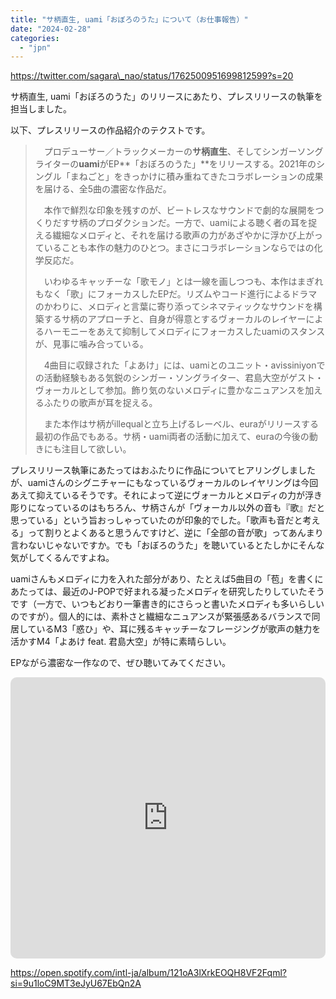 ```yaml
---
title: "サ柄直生, uami「おぼろのうた」について（お仕事報告）"
date: "2024-02-28"
categories: 
  - "jpn"
---
```


https://twitter.com/sagara\_nao/status/1762500951699812599?s=20

サ柄直生, uami「おぼろのうた」のリリースにあたり、プレスリリースの執筆を担当しました。

以下、プレスリリースの作品紹介のテクストです。

> 　プロデューサー／トラックメーカーの**サ柄直生**、そしてシンガーソングライターの**uami**がEP**「おぼろのうた」**をリリースする。2021年のシングル「まねごと」をきっかけに積み重ねてきたコラボレーションの成果を届ける、全5曲の濃密な作品だ。
> 
> 　本作で鮮烈な印象を残すのが、ビートレスなサウンドで劇的な展開をつくりだすサ柄のプロダクションだ。一方で、uamiによる聴く者の耳を捉える繊細なメロディと、それを届ける歌声の力があざやかに浮かび上がっていることも本作の魅力のひとつ。まさにコラボレーションならではの化学反応だ。
> 
> 　いわゆるキャッチーな「歌モノ」とは一線を画しつつも、本作はまぎれもなく「歌」にフォーカスしたEPだ。リズムやコード進行によるドラマのかわりに、メロディと言葉に寄り添ってシネマティックなサウンドを構築するサ柄のアプローチと、自身が得意とするヴォーカルのレイヤーによるハーモニーをあえて抑制してメロディにフォーカスしたuamiのスタンスが、見事に噛み合っている。
> 
> 　4曲目に収録された「よあけ」には、uamiとのユニット・avissiniyonでの活動経験もある気鋭のシンガー・ソングライター、君島大空がゲスト・ヴォーカルとして参加。飾り気のないメロディに豊かなニュアンスを加えるふたりの歌声が耳を捉える。
> 
> 　また本作はサ柄がillequalと立ち上げるレーベル、euraがリリースする最初の作品でもある。サ柄・uami両者の活動に加えて、euraの今後の動きにも注目して欲しい。

プレスリリース執筆にあたってはおふたりに作品についてヒアリングしましたが、uamiさんのシグニチャーにもなっているヴォーカルのレイヤリングは今回あえて抑えているそうです。それによって逆にヴォーカルとメロディの力が浮き彫りになっているのはもちろん、サ柄さんが「ヴォーカル以外の音も『歌』だと思っている」という旨おっしゃっていたのが印象的でした。「歌声も音だと考える」って割りとよくあると思うんですけど、逆に「全部の音が歌」ってあんまり言わないじゃないですか。でも「おぼろのうた」を聴いているとたしかにそんな気がしてくるんですよね。

uamiさんもメロディに力を入れた部分があり、たとえば5曲目の「苞」を書くにあたっては、最近のJ-POPで好まれる凝ったメロディを研究したりしていたそうです（一方で、いつもどおり一筆書き的にさらっと書いたメロディも多いらしいのですが）。個人的には、素朴さと繊細なニュアンスが緊張感あるバランスで同居しているM3「惑ひ」や、耳に残るキャッチーなフレージングが歌声の魅力を活かすM4「よあけ feat. 君島大空」が特に素晴らしい。

EPながら濃密な一作なので、ぜひ聴いてみてください。

<iframe allow="autoplay *; encrypted-media *; fullscreen *; clipboard-write" frameborder="0" height="450" style="width:100%;max-width:660px;overflow:hidden;border-radius:10px;" sandbox="allow-forms allow-popups allow-same-origin allow-scripts allow-storage-access-by-user-activation allow-top-navigation-by-user-activation" src="https://embed.music.apple.com/jp/album/oboro-no-uta-ep/1732307719"></iframe>

https://open.spotify.com/intl-ja/album/121oA3lXrkEOQH8VF2Fqml?si=9u1loC9MT3eJyU67EbQn2A
